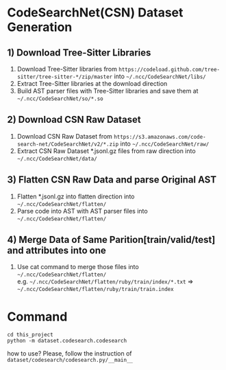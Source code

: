 # CodeSearchNet(CSN) Dataset Generation

## 1) Download Tree-Sitter Libraries
1) Download Tree-Sitter libraries from ```https://codeload.github.com/tree-sitter/tree-sitter-*/zip/master``` into ```~/.ncc/CodeSearchNet/libs/``` 
2) Extract Tree-Sitter libraries at the download direction
3) Build AST parser files with Tree-Sitter libraries and save them at ```~/.ncc/CodeSearchNet/so/*.so```

## 2) Download CSN Raw Dataset
1) Download CSN Raw Dataset from ```https://s3.amazonaws.com/code-search-net/CodeSearchNet/v2/*.zip``` into ```~/.ncc/CodeSearchNet/raw/```
2) Extract CSN Raw Dataset *.jsonl.gz files from raw direction into ```~/.ncc/CodeSearchNet/data/```

## 3) Flatten CSN Raw Data and parse Original AST
1) Flatten *.jsonl.gz into flatten direction into ```~/.ncc/CodeSearchNet/flatten/```
2) Parse code into AST with AST parser files into ```~/.ncc/CodeSearchNet/flatten/```

## 4) Merge Data of Same Parition[train/valid/test] and attributes into one
1) Use cat command to merge those files into ```~/.ncc/CodeSearchNet/flatten/``` <br>
e.g. ```~/.ncc/CodeSearchNet/flatten/ruby/train/index/*.txt``` => ```~/.ncc/CodeSearchNet/flatten/ruby/train/train.index```

# Command
```
cd this_project
python -m dataset.codesearch.codesearch
```
how to use? Please, follow the instruction of ```dataset/codesearch/codesearch.py/__main__```